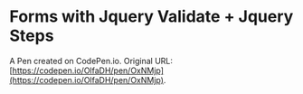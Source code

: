 #  Forms with Jquery Validate + Jquery Steps

A Pen created on CodePen.io. Original URL: [https://codepen.io/OlfaDH/pen/OxNMjp](https://codepen.io/OlfaDH/pen/OxNMjp).


